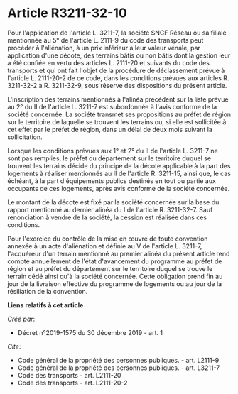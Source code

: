 # Article R3211-32-10

Pour l'application de l'article L. 3211-7, la société SNCF Réseau ou sa filiale mentionnée au 5° de l'article L. 2111-9 du
code des transports peut procéder à l'aliénation, à un prix inférieur à leur valeur vénale, par application d'une décote, des
terrains bâtis ou non bâtis dont la gestion leur a été confiée en vertu des articles L. 2111-20 et suivants du code des
transports et qui ont fait l'objet de la procédure de déclassement prévue à l'article L. 2111-20-2 de ce code, dans les
conditions prévues aux articles R. 3211-32-2 à R. 3211-32-9, sous réserve des dispositions du présent article. 

L'inscription des terrains mentionnés à l'alinéa précédent sur la liste prévue au 2° du II de l'article L. 3211-7 est
subordonnée à l'avis conforme de la société concernée. La société transmet ses propositions au préfet de région sur le
territoire de laquelle se trouvent les terrains ou, si elle est sollicitée à cet effet par le préfet de région, dans un délai
de deux mois suivant la sollicitation. 

Lorsque les conditions prévues aux 1° et 2° du II de l'article L. 3211-7 ne sont pas remplies, le préfet du département sur
le territoire duquel se trouvent les terrains décide du principe de la décote applicable à la part des logements à réaliser
mentionnés au II de l'article R. 3211-15, ainsi que, le cas échéant, à la part d'équipements publics destinés en tout ou
partie aux occupants de ces logements, après avis conforme de la société concernée. 

Le montant de la décote est fixé par la société concernée sur la base du rapport mentionné au dernier alinéa du I de
l'article R. 3211-32-7. Sauf renonciation à vendre de la société, la cession est réalisée dans ces conditions. 

Pour l'exercice du contrôle de la mise en œuvre de toute convention annexée à un acte d'aliénation et définie au V de
l'article L. 3211-7, l'acquéreur d'un terrain mentionné au premier alinéa du présent article rend compte annuellement de
l'état d'avancement du programme au préfet de région et au préfet du département sur le territoire duquel se trouve le
terrain cédé ainsi qu'à la société concernée. Cette obligation prend fin au jour de la livraison effective du programme de
logements ou au jour de la résiliation de la convention.

**Liens relatifs à cet article**

_Créé par_:

  - Décret n°2019-1575 du 30 décembre 2019 - art. 1

_Cite_:

  - Code général de la propriété des personnes publiques. - art. L2111-9
  - Code général de la propriété des personnes publiques. - art. L3211-7
  - Code des transports - art. L2111-20
  - Code des transports - art. L2111-20-2
